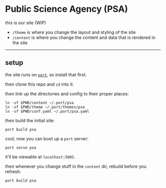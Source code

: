 # Public Science Agency (PSA)

this is our site (WIP)

- `/theme` is where you change the layout and styling of the site
- `/content` is where you change the content and data that is rendered in the site

---

## setup

the site runs on [`port`](https://github.com/frnsys/port), so install that first.

then clone this repo and `cd` into it.

then link up the directories and config to their proper places:

    ln -sf $PWD/content ~/.port/psa
    ln -sf $PWD/theme ~/.port/themes/psa
    ln -sf $PWD/conf.yaml ~/.port/psa.yaml

then build the initial site:

    port build psa

cool, now you can boot up a `port` server:

    port serve psa

it'll be viewable at `localhost:5005`.

then whenever you change stuff in the `content` dir, rebuild before you refresh:

    port build psa